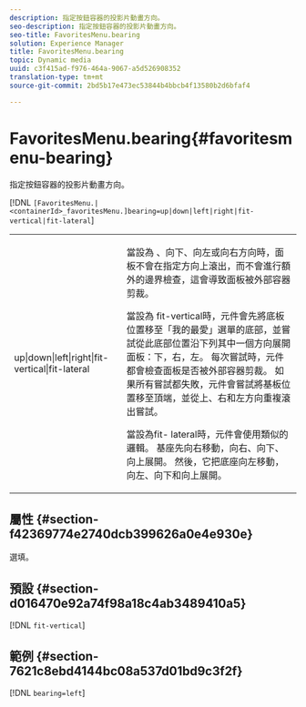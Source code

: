 ```yaml
---
description: 指定按鈕容器的投影片動畫方向。
seo-description: 指定按鈕容器的投影片動畫方向。
seo-title: FavoritesMenu.bearing
solution: Experience Manager
title: FavoritesMenu.bearing
topic: Dynamic media
uuid: c3f415ad-f976-464a-9067-a5d526908352
translation-type: tm+mt
source-git-commit: 2bd5b17e473ec53844b4bbcb4f13580b2d6bfaf4

---
```



# FavoritesMenu.bearing{#favoritesmenu-bearing}

指定按鈕容器的投影片動畫方向。

[!DNL `[FavoritesMenu.|<containerId>_favoritesMenu.]bearing=up|down|left|right|fit-vertical|fit-lateral`]

<table id="table_2B109D2F91E64B5382B31921C3780FA5"> 
 <tbody> 
  <tr> 
   <td colname="col1"> <p><span class="codeph"> up|down|left|right|fit-vertical|fit-lateral</span> </p> </td> 
   <td colname="col2"> <p> 當設為 <span class="codeph"> 、向下、向左或向</span><span class="codeph"></span><span class="codeph"></span><span class="codeph"></span>右方向時，面板不會在指定方向上滾出，而不會進行額外的邊界檢查，這會導致面板被外部容器剪裁。 </p> <p>當設為 <span class="codeph"> fit-vertical</span>時，元件會先將底板位置移至「我的最愛」選單的底部，並嘗試從此底部位置沿下列其中一個方向展開面板：下，右，左。 每次嘗試時，元件都會檢查面板是否被外部容器剪裁。 如果所有嘗試都失敗，元件會嘗試將基板位置移至頂端，並從上、右和左方向重複滾出嘗試。 </p> <p>當設為fit- <span class="codeph"> lateral時</span>，元件會使用類似的邏輯。 基座先向右移動，向右、向下、向上展開。 然後，它把底座向左移動，向左、向下和向上展開。 </p> </td> 
  </tr> 
 </tbody> 
</table>

## 屬性 {#section-f42369774e2740dcb399626a0e4e930e}

選填。

## 預設 {#section-d016470e92a74f98a18c4ab3489410a5}

[!DNL `fit-vertical`]

## 範例 {#section-7621c8ebd4144bc08a537d01bd9c3f2f}

[!DNL `bearing=left`]
